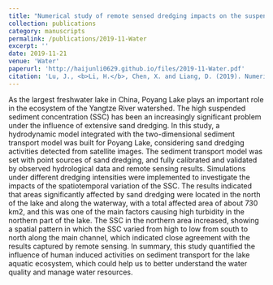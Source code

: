 ```yaml
---
title: "Numerical study of remote sensed dredging impacts on the suspended sediment transport in China’s largest freshwater lake"
collection: publications
category: manuscripts
permalink: /publications/2019-11-Water
excerpt: ''
date: 2019-11-21
venue: 'Water'
paperurl: 'http://haijunli0629.github.io/files/2019-11-Water.pdf'
citation: 'Lu, J., <b>Li, H.</b>, Chen, X. and Liang, D. (2019). Numerical study of remote sensed dredging impacts on the suspended sediment transport in China’s largest freshwater lake. <i>Water</i>, 11(12), p.2449.'
---
```


As the largest freshwater lake in China, Poyang Lake plays an important role in the ecosystem of the Yangtze River watershed. The high suspended sediment concentration (SSC) has been an increasingly significant problem under the influence of extensive sand dredging. In this study, a hydrodynamic model integrated with the two-dimensional sediment transport model was built for Poyang Lake, considering sand dredging activities detected from satellite images. The sediment transport model was set with point sources of sand dredging, and fully calibrated and validated by observed hydrological data and remote sensing results. Simulations under different dredging intensities were implemented to investigate the impacts of the spatiotemporal variation of the SSC. The results indicated that areas significantly affected by sand dredging were located in the north of the lake and along the waterway, with a total affected area of about 730 km2, and this was one of the main factors causing high turbidity in the northern part of the lake. The SSC in the northern area increased, showing a spatial pattern in which the SSC varied from high to low from south to north along the main channel, which indicated close agreement with the results captured by remote sensing. In summary, this study quantified the influence of human induced activities on sediment transport for the lake aquatic ecosystem, which could help us to better understand the water quality and manage water resources.